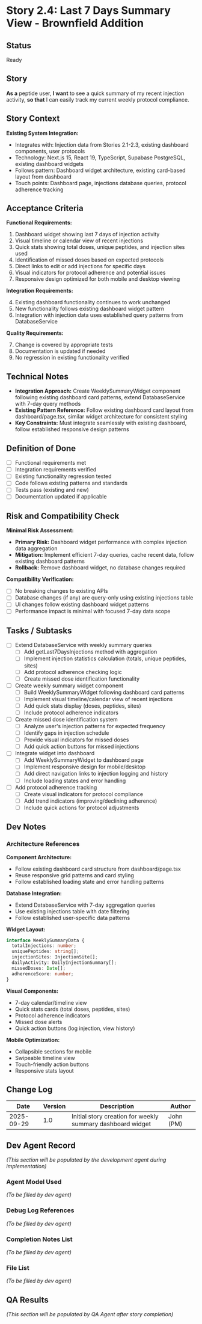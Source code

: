# Story 2.4: Last 7 Days Summary View - Brownfield Addition

## Status
Ready

## Story

**As a** peptide user,
**I want** to see a quick summary of my recent injection activity,
**so that** I can easily track my current weekly protocol compliance.

## Story Context

**Existing System Integration:**

- Integrates with: Injection data from Stories 2.1-2.3, existing dashboard components, user protocols
- Technology: Next.js 15, React 19, TypeScript, Supabase PostgreSQL, existing dashboard widgets
- Follows pattern: Dashboard widget architecture, existing card-based layout from dashboard
- Touch points: Dashboard page, injections database queries, protocol adherence tracking

## Acceptance Criteria

**Functional Requirements:**

1. Dashboard widget showing last 7 days of injection activity
2. Visual timeline or calendar view of recent injections
3. Quick stats showing total doses, unique peptides, and injection sites used
4. Identification of missed doses based on expected protocols
5. Direct links to edit or add injections for specific days
6. Visual indicators for protocol adherence and potential issues
7. Responsive design optimized for both mobile and desktop viewing

**Integration Requirements:**

4. Existing dashboard functionality continues to work unchanged
5. New functionality follows existing dashboard widget pattern
6. Integration with injection data uses established query patterns from DatabaseService

**Quality Requirements:**

7. Change is covered by appropriate tests
8. Documentation is updated if needed
9. No regression in existing functionality verified

## Technical Notes

- **Integration Approach:** Create WeeklySummaryWidget component following existing dashboard card patterns, extend DatabaseService with 7-day query methods
- **Existing Pattern Reference:** Follow existing dashboard card layout from dashboard/page.tsx, similar widget architecture for consistent styling
- **Key Constraints:** Must integrate seamlessly with existing dashboard, follow established responsive design patterns

## Definition of Done

- [ ] Functional requirements met
- [ ] Integration requirements verified
- [ ] Existing functionality regression tested
- [ ] Code follows existing patterns and standards
- [ ] Tests pass (existing and new)
- [ ] Documentation updated if applicable

## Risk and Compatibility Check

**Minimal Risk Assessment:**

- **Primary Risk:** Dashboard widget performance with complex injection data aggregation
- **Mitigation:** Implement efficient 7-day queries, cache recent data, follow existing dashboard patterns
- **Rollback:** Remove dashboard widget, no database changes required

**Compatibility Verification:**

- [ ] No breaking changes to existing APIs
- [ ] Database changes (if any) are query-only using existing injections table
- [ ] UI changes follow existing dashboard widget patterns
- [ ] Performance impact is minimal with focused 7-day data scope

## Tasks / Subtasks

- [ ] Extend DatabaseService with weekly summary queries
  - [ ] Add getLast7DaysInjections method with aggregation
  - [ ] Implement injection statistics calculation (totals, unique peptides, sites)
  - [ ] Add protocol adherence checking logic
  - [ ] Create missed dose identification functionality

- [ ] Create weekly summary widget component
  - [ ] Build WeeklySummaryWidget following dashboard card patterns
  - [ ] Implement visual timeline/calendar view of recent injections
  - [ ] Add quick stats display (doses, peptides, sites)
  - [ ] Include protocol adherence indicators

- [ ] Create missed dose identification system
  - [ ] Analyze user's injection patterns for expected frequency
  - [ ] Identify gaps in injection schedule
  - [ ] Provide visual indicators for missed doses
  - [ ] Add quick action buttons for missed injections

- [ ] Integrate widget into dashboard
  - [ ] Add WeeklySummaryWidget to dashboard page
  - [ ] Implement responsive design for mobile/desktop
  - [ ] Add direct navigation links to injection logging and history
  - [ ] Include loading states and error handling

- [ ] Add protocol adherence tracking
  - [ ] Create visual indicators for protocol compliance
  - [ ] Add trend indicators (improving/declining adherence)
  - [ ] Include quick actions for protocol adjustments

## Dev Notes

### Architecture References

**Component Architecture:**
- Follow existing dashboard card structure from dashboard/page.tsx
- Reuse responsive grid patterns and card styling
- Follow established loading state and error handling patterns

**Database Integration:**
- Extend DatabaseService with 7-day aggregation queries
- Use existing injections table with date filtering
- Follow established user-specific data patterns

**Widget Layout:**
```typescript
interface WeeklySummaryData {
  totalInjections: number;
  uniquePeptides: string[];
  injectionSites: InjectionSite[];
  dailyActivity: DailyInjectionSummary[];
  missedDoses: Date[];
  adherenceScore: number;
}
```

**Visual Components:**
- 7-day calendar/timeline view
- Quick stats cards (total doses, peptides, sites)
- Protocol adherence indicators
- Missed dose alerts
- Quick action buttons (log injection, view history)

**Mobile Optimization:**
- Collapsible sections for mobile
- Swipeable timeline view
- Touch-friendly action buttons
- Responsive stats layout

## Change Log

| Date | Version | Description | Author |
|------|---------|-------------|---------|
| 2025-09-29 | 1.0 | Initial story creation for weekly summary dashboard widget | John (PM) |

## Dev Agent Record

*(This section will be populated by the development agent during implementation)*

### Agent Model Used
*(To be filled by dev agent)*

### Debug Log References
*(To be filled by dev agent)*

### Completion Notes List
*(To be filled by dev agent)*

### File List
*(To be filled by dev agent)*

## QA Results

*(This section will be populated by QA Agent after story completion)*